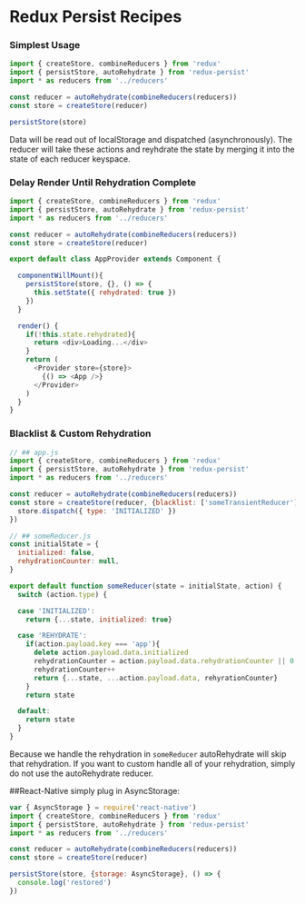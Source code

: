 # Redux Persist Recipes

### Simplest Usage
```js
import { createStore, combineReducers } from 'redux'
import { persistStore, autoRehydrate } from 'redux-persist'
import * as reducers from '../reducers'

const reducer = autoRehydrate(combineReducers(reducers))
const store = createStore(reducer)

persistStore(store)
```
Data will be read out of localStorage and dispatched (asynchronously).
The reducer will take these actions and reyhdrate the state by merging it into the state of each reducer keyspace.

### Delay Render Until Rehydration Complete
```js
import { createStore, combineReducers } from 'redux'
import { persistStore, autoRehydrate } from 'redux-persist'
import * as reducers from '../reducers'

const reducer = autoRehydrate(combineReducers(reducers))
const store = createStore(reducer)

export default class AppProvider extends Component {

  componentWillMount(){
    persistStore(store, {}, () => {
      this.setState({ rehydrated: true })
    })
  }

  render() {
    if(!this.state.rehydrated){
      return <div>Loading...</div>
    }
    return (
      <Provider store={store}>
        {() => <App />}
      </Provider>
    )
  }
}
```

### Blacklist & Custom Rehydration
```js
// ## app.js
import { createStore, combineReducers } from 'redux'
import { persistStore, autoRehydrate } from 'redux-persist'
import * as reducers from '../reducers'

const reducer = autoRehydrate(combineReducers(reducers))
const store = createStore(reducer, {blacklist: ['someTransientReducer']}, () => {
  store.dispatch({ type: 'INITIALIZED' })
})

// ## someReducer.js
const initialState = {
  initialized: false,
  rehydrationCounter: null,
}

export default function someReducer(state = initialState, action) {
  switch (action.type) {

  case 'INITIALIZED':
    return {...state, initialized: true}

  case 'REHYDRATE':
    if(action.payload.key === 'app'){
      delete action.payload.data.initialized
      rehydrationCounter = action.payload.data.rehydrationCounter || 0
      rehydrationCounter++
      return {...state, ...action.payload.data, rehyrationCounter}
    }
    return state

  default:
    return state
  }
}
```
Because we handle the rehydration in `someReducer` autoRehydrate will skip that rehydration. If you want to custom handle all of your rehydration, simply do not use the autoRehydrate reducer.

##React-Native
simply plug in AsyncStorage:
```js
var { AsyncStorage } = require('react-native')
import { createStore, combineReducers } from 'redux'
import { persistStore, autoRehydrate } from 'redux-persist'
import * as reducers from '../reducers'

const reducer = autoRehydrate(combineReducers(reducers))
const store = createStore(reducer)

persistStore(store, {storage: AsyncStorage}, () => {
  console.log('restored')
})
```
